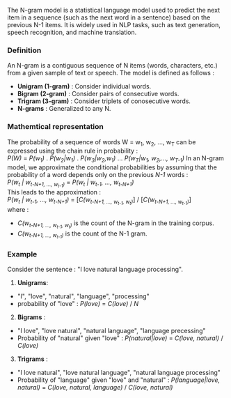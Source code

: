 The N-gram model is a statistical language model used to predict the next item in a sequence (such as the next word in a sentence) based on the previous N-1 items. It is widely used in NLP tasks, such as text generation, speech recognition, and machine translation.
### Definition
An N-gram is a contiguous sequence of N items (words, characters, etc.) from a given sample of text or speech. The model is defined as follows : 
- **Unigram (1-gram)** : Consider individual words.
- **Bigram (2-gram)** : Consider pairs of consecutive words.
- **Trigram (3-gram)** : Consider triplets of conosecutive words.
- **N-grams** : Generalized to any N.

### Mathemtical representation
The probability of a sequence of words W = w<sub>1</sub>, w<sub>2</sub>, ..., w<sub>T</sub> can be expressed using the chain rule in probability :  
*P(W)* = *P(w<sub>1</sub>)* . *P(w<sub>2</sub>|w<sub>1</sub>)* . *P(w<sub>3</sub>|w<sub>2</sub>,w<sub>1</sub>)* ... *P(w<sub>T</sub>|w<sub>1</sub>, w<sub>2</sub>,..., w<sub>T-1</sub>)*
In an N-gram model, we approximate the conditional probabilities by assuming that the probability of a word depends only on the previous *N-1* words :  
*P(w<sub>t</sub> | w<sub>t-N+1, ..., w<sub>t-1</sub>)* = *P(w<sub>t</sub> | w<sub>t-1</sub>, ..., w<sub>t-N+1</sub>)*  
This leads to the approximation :  
*P(w<sub>t</sub> | w<sub>t-1</sub>, ..., w<sub>t-N+1</sub>)* = [*C(w<sub>t-N+1, ..., w<sub>t-1</sub>, w<sub>t</sub>)*] / [*C(w<sub>t-N+1, ..., w<sub>t-1</sub>)*]  
where :  
- *C(w<sub>t-N+1, ..., w<sub>t-1</sub>, w<sub>t</sub>)* is the count of the N-gram in the training corpus.
- *C(w<sub>t-N+1, ..., w<sub>t-1</sub>)* is the count of the N-1 gram.

### Example
Consider the sentence : "I love natural language processing".
1. **Unigrams**:
- "I", "love", "natural", "language", "processing"
- probability of "love" : *P(love)* = *C(love)* / *N*
2. **Bigrams** :
- "I love", "love natural", "natural language", "language precessing"
- Probability of "natural" given "love" : *P(natural|love)* = *C(love, natural)* / *C(love)*
3. **Trigrams** :
  - "I love natural", "love natural language", "natural language processing"
  - Probability of "language" given "love" and "natural" : *P(language|love, natural)* = *C(love, natural, language)* / *C(love, natural)*
